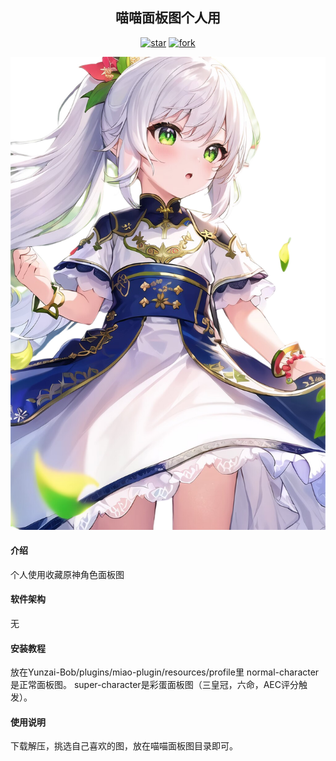 <div align="center">
<h2>喵喵面板图个人用</h2>

<a href='https://gitee.com/GBTBS/root/stargazers'><img src='https://gitee.com/GBTBS/root/badge/star.svg?theme=dark' alt='star'></img></a>
<a href='https://gitee.com/GBTBS/root/members'><img src='https://gitee.com/GBTBS/root/badge/fork.svg?theme=white' alt='fork'></img></a>

</div>

![输入图片说明](profile/super-character/%E7%BA%B3%E8%A5%BF%E5%A6%B2/%E7%BA%B3%E8%A5%BF%E5%A6%B26.png)

#### 介绍
个人使用收藏原神角色面板图

#### 软件架构
无


#### 安装教程

放在Yunzai-Bob/plugins/miao-plugin/resources/profile里
normal-character是正常面板图。
super-character是彩蛋面板图（三皇冠，六命，AEC评分触发）。

#### 使用说明

下载解压，挑选自己喜欢的图，放在喵喵面板图目录即可。

